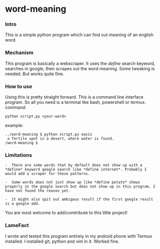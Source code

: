 # word-meaning

### Intro

This is a simple python program which can find out meaning of an english word.
### Mechanism

This program is basically a webscraper. It uses the *define* search keyword, searches in google, then scrapes out the word meaning. Some tweaking is needed. But works quite fine.

### How to use

Using this is pretty straight forward. This is a command line interface program. So all you need is a terminal like bash, powershell or termux.
command:
```shell
python script.py <your-word>
```

example:
```console
../word-meaning $ python script.py oasis
 a fertile spot in a desert, where water is found.
/word-meaning $
```

### Limitations

	-  There are some words that by default does not show up with a *define* keyword google search like *define internet*. Probably I would add a scraper for these patterns.
	
	-  Some words does not just show up like *define potato* shows properly in the google search but does not show up in this program. I have not found the reason yet.

	-  It might also spit out ambigous result if the first google result is a google add.


You are most welcome to add/comtribute to this little project!

### LameFact
I wrote and tested this program entirely in my android phone with Termux installed. I installed git, python and vim in it. Worked fine.

